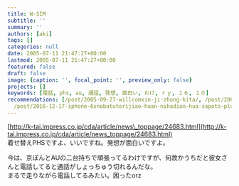 ```yaml
---
title: W-SIM
subtitle: ''
summary: ''
authors: [aki]
tags: []
categories: null
date: 2005-07-11 21:47:27+00:00
lastmod: 2005-07-11 21:47:27+00:00
featured: false
draft: false
image: {caption: '', focal_point: '', preview_only: false}
projects: []
keywords: [電話, phs, au, 通話, 発想, 面白い, わけ, ｒｙ, １６, １０]
recommendations: [/post/2005-09-27-willcomxin-ji-zhong-kita/, /post/2005-04-23-willcom/,
  /post/2016-12-17-iphone-6snobatuterijiao-huan-nihadian-hua-sapoto-plus-ekusupuresujiao-huan-gaosusume/]
---
```

[http://k-tai.impress.co.jp/cda/article/news\_toppage/24683.html](http://k-tai.impress.co.jp/cda/article/news_toppage/24683.html)  
着せ替えPHSですよ、いいですね。発想が面白いですよ。  
  
今は、京ぽんとAUの二台持ちで頑張ってるわけですが、何故かうちだと彼女さんと電話してると通話がしょっちゅう切れるんだな。  
まるで走りながら電話してるみたい。困ったorz


